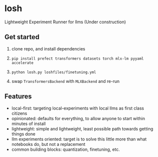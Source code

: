 # losh

Lightweight Experiment Runner for llms (Under construction)

## Get started

1. clone repo, and install dependencies

2. `pip install prefect transformers datasets torch mlx-lm pyyaml accelerate`

3. `python losh.py loshfiles/finetuning.yml`

4. swap `TransformersBackend` with `MLXBackend` and re-run

## Features

- local-first: targeting local-experiments with local llms as first class citizens
- opinionated: defaults for everything, to allow anyone to start within minutes of install
- lightweight: simple and lightweight, least possible path towards getting things done
- llm experiments oriented: target is to solve this little more than what notebooks do, but not a replacement
- common building blocks: quantization, finetuning, etc.

